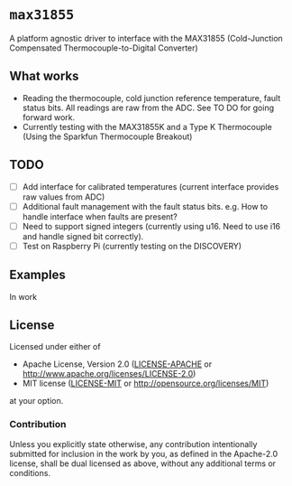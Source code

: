 # `max31855`

A platform agnostic driver to interface with the MAX31855 (Cold-Junction Compensated Thermocouple-to-Digital Converter)

## What works

- Reading the thermocouple, cold junction reference temperature, fault status bits. All readings are raw from the ADC. See TO DO for going forward work.
- Currently testing with the MAX31855K and a Type K Thermocouple (Using the Sparkfun Thermocouple Breakout)

## TODO

- [ ] Add interface for calibrated temperatures (current interface provides raw values from ADC)
- [ ] Additional fault management with the fault status bits. e.g. How to handle interface when faults are present?
- [ ] Need to support signed integers (currently using u16. Need to use i16 and handle signed bit correctly).
- [ ] Test on Raspberry Pi (currently testing on the DISCOVERY)

## Examples

In work

## License

Licensed under either of

- Apache License, Version 2.0 ([LICENSE-APACHE](LICENSE-APACHE) or
  http://www.apache.org/licenses/LICENSE-2.0)
- MIT license ([LICENSE-MIT](LICENSE-MIT) or http://opensource.org/licenses/MIT)

at your option.

### Contribution

Unless you explicitly state otherwise, any contribution intentionally submitted for inclusion in the
work by you, as defined in the Apache-2.0 license, shall be dual licensed as above, without any
additional terms or conditions.
